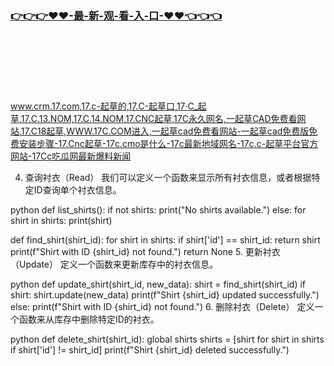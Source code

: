 ### [👉👉👉♥♥-最-新-观-看-入-口-♥♥👈👈👈](https://mrddrm.github.io/17c.html)
<br></br><br></br><br></br>
www.crm.17.com,17.c-起草的,17.C-起草口,17·C_起草,17.C.13.NOM,17.C.14.NOM,17.CNC起草,17C永久网名,一起草CAD免费看网站,17.C18起草,WWW.17C.COM进入,一起草cad免费看网站-一起草cad免费版免费安装步骤-17.Cnc起草-17c.cmo是什么-17c最新地域网名-17c.c-起草平台官方网站-17Cc吃瓜网最新爆料新闻

4. 查询衬衣（Read）
我们可以定义一个函数来显示所有衬衣信息，或者根据特定ID查询单个衬衣信息。

python
def list_shirts():
    if not shirts:
        print("No shirts available.")
    else:
        for shirt in shirts:
            print(shirt)
 
def find_shirt(shirt_id):
    for shirt in shirts:
        if shirt['id'] == shirt_id:
            return shirt
    print(f"Shirt with ID {shirt_id} not found.")
    return None
5. 更新衬衣（Update）
定义一个函数来更新库存中的衬衣信息。

python
def update_shirt(shirt_id, new_data):
    shirt = find_shirt(shirt_id)
    if shirt:
        shirt.update(new_data)
        print(f"Shirt {shirt_id} updated successfully.")
    else:
        print(f"Shirt with ID {shirt_id} not found.")
6. 删除衬衣（Delete）
定义一个函数来从库存中删除特定ID的衬衣。

python
def delete_shirt(shirt_id):
    global shirts
    shirts = [shirt for shirt in shirts if shirt['id'] != shirt_id]
    print(f"Shirt {shirt_id} deleted successfully.")
